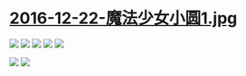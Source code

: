 # [2016-12-22-魔法少女小圆1.jpg](https://madoka.biligame.com/)

![](https://bilicover2016.github.io/Android/2016-12-28-魔法少女小圆手游——魔法少女神圣五重奏：佐仓杏子.png)
![](https://bilicover2016.github.io/Android/2016-12-28-魔法少女小圆手游——魔法少女神圣五重奏：巴麻美.png)
![](https://bilicover2016.github.io/Android/2016-12-28-魔法少女小圆手游——魔法少女神圣五重奏：晓美焰.png)
![](https://bilicover2016.github.io/Android/2016-12-28-魔法少女小圆手游——魔法少女神圣五重奏：美树沙耶香.png)
![](https://bilicover2016.github.io/Android/2016-12-28-魔法少女小圆手游——魔法少女神圣五重奏：鹿目圆.png)

![](https://bilicover2016.github.io/Android/2016-12-22-魔法少女小圆1.jpg)
![](https://bilicover2016.github.io/Android/2016-12-221-魔法少女小圆2.jpg)
